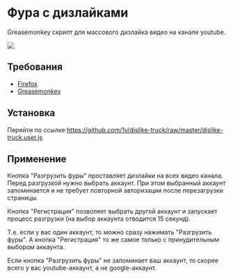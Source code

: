 # Фура с дизлайками

Greasemonkey скрипт для массового дизлайка видео на канале youtube.

![](http://img-fotki.yandex.ru/get/9827/203537249.14/0_13633e_a2be4aec_orig.png)

## Требования
* [Firefox](https://www.mozilla.org/firefox/new/)
* [Greasemonkey](https://addons.mozilla.org/firefox/addon/greasemonkey/)

## Установка
Перейти по ссылке https://github.com/1v/dislike-truck/raw/master/dislike-truck.user.js

## Применение

Кнопка "Разгрузить фуры" проставляет дизлайки на всех видео канала. Перед разгрузкой нужно выбрать аккаунт. При этом выбранный аккаунт запоминается и не требует повторной авторизации после перезагрузки страницы.

Кнопка "Регистрация" позволяет выбрать другой аккаунт и запускает процесс разгрузки (на выбор аккаунта отводится 15 секунд).

Т.е. если у вас один аккаунт, то можно сразу нажимать "Разгрузить фуры". А кнопка "Регистрация" то же самое только с принудительным выбором аккаунта.

Если кнопка "Разгрузить фуры" не запоминает ваш аккаунт, то скорее всего у вас youtube-аккаунт, а не google-аккаунт.
